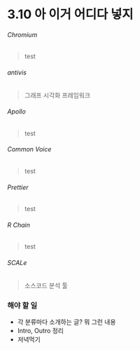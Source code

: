 # 3.10 아 이거 어디다 넣지

###### Chromium

> test

###### antivis

> 그래프 시각화 프레임워크

###### Apollo

> test

###### Common Voice

> test

###### Prettier

> test

###### R Chain

> test

###### SCALe

> 소스코드 분석 툴

### 해야 할 일

* 각 분류마다 소개하는 글? 뭐 그런 내용
* Intro, Outro 정리
* 저녁먹기



